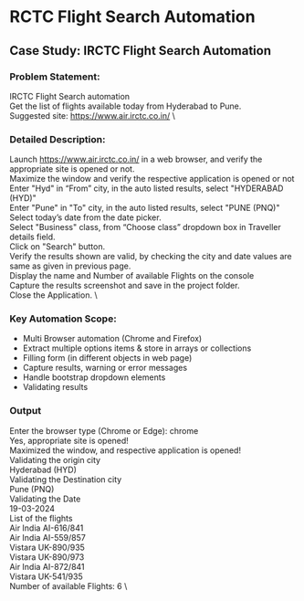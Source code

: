 # RCTC Flight Search Automation

## Case Study: IRCTC Flight Search Automation 

### Problem Statement:   
IRCTC Flight Search automation \
Get the list of flights available today from Hyderabad to Pune. \
Suggested site: https://www.air.irctc.co.in/ \

### Detailed Description: 
Launch https://www.air.irctc.co.in/ in a web browser, and verify the appropriate site is opened or not. \
Maximize the window and verify the respective application is opened or not \
Enter "Hyd" in “From” city, in the auto listed results, select "HYDERABAD (HYD)"  \
Enter "Pune" in "To" city, in the auto listed results, select "PUNE (PNQ)"  \
Select today’s date from the date picker. \
Select "Business" class, from “Choose class” dropdown box in Traveller details field. \
Click on "Search" button. \
Verify the results shown are valid, by checking the city and date values are same as given in previous page. \
Display the name and Number of available Flights on the console \
Capture the results screenshot and save in the project folder. \
Close the Application. \

### Key Automation Scope:
- Multi Browser automation (Chrome and Firefox)
- Extract multiple options items & store in arrays or collections
- Filling form (in different objects in web page)
- Capture results, warning or error messages
- Handle bootstrap dropdown elements
- Validating results

### Output
Enter the browser type (Chrome or Edge): chrome \
Yes, appropriate site is opened! \
Maximized the window, and respective application is opened! \
Validating the origin city \
Hyderabad (HYD) \
Validating the Destination city \
Pune (PNQ) \
Validating the Date \
19-03-2024 \
List of the flights \
Air India AI-616/841 \
Air India AI-559/857 \
Vistara UK-890/935 \
Vistara UK-890/973 \
Air India AI-872/841 \
Vistara UK-541/935 \
Number of available Flights: 6 \
